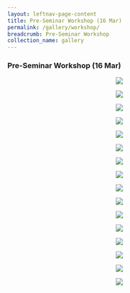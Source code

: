 ```yaml
---
layout: leftnav-page-content
title: Pre-Seminar Workshop (16 Mar)
permalink: /gallery/workshop/
breadcrumb: Pre-Seminar Workshop
collection_name: gallery
---
```


### **Pre-Seminar Workshop (16 Mar)**

<p align="center">
  <img src="/images/pre-seminar/Pre-Seminar Workshop 1.JPG">
</p>
<p align="center">
  <img src="/images/pre-seminar/Pre-Seminar Workshop 2.JPG">
</p>
<p align="center">
  <img src="/images/pre-seminar/Pre-Seminar Workshop 3.JPG">
</p>
<p align="center">
  <img src="/images/pre-seminar/Pre-Seminar Workshop 4.JPG">
</p>
<p align="center">
  <img src="/images/pre-seminar/Pre-Seminar Workshop 5.JPG">
</p>
<p align="center">
  <img src="/images/pre-seminar/Pre-Seminar Workshop 6.JPG">
</p>
<p align="center">
  <img src="/images/pre-seminar/Pre-Seminar Workshop 7.JPG">
</p>
<p align="center">
  <img src="/images/pre-seminar/Pre-Seminar Workshop 8.JPG">
</p>
<p align="center">
  <img src="/images/pre-seminar/Pre-Seminar Workshop 9.JPG">
</p>
<p align="center">
  <img src="/images/pre-seminar/Pre-Seminar Workshop 10.JPG">
</p>
<p align="center">
  <img src="/images/pre-seminar/Pre-Seminar Workshop 11.JPG">
</p>
<p align="center">
  <img src="/images/pre-seminar/Pre-Seminar Workshop 12.JPG">
</p>
<p align="center">
  <img src="/images/pre-seminar/Pre-Seminar Workshop 13.JPG">
</p>
<p align="center">
  <img src="/images/pre-seminar/Pre-Seminar Workshop 15.JPG">
</p>
<p align="center">
  <img src="/images/pre-seminar/Pre-Seminar Workshop 16.JPG">
</p>
<p align="center">
  <img src="/images/pre-seminar/Pre-Seminar Workshop 17.JPG">
</p>
